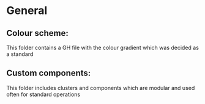 # General
## Colour scheme: 
This folder contains a GH file with the colour gradient which was decided as a standard 
## Custom components:
This folder includes clusters and components which are modular and used often for standard operations

